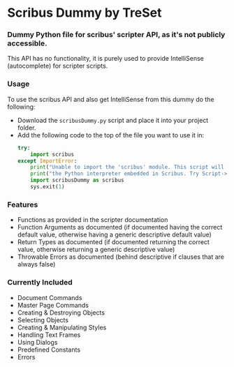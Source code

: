 # Scribus Dummy by TreSet

### Dummy Python file for scribus' scripter API, as it's not publicly accessible.
This API has no functionality, it is purely used to provide IntelliSense (autocomplete) for scripter scripts.

### Usage
To use the scribus API and also get IntelliSense from this dummy do the following:
- Download the ``scribusDummy.py`` script and place it into your project folder.
- Add the following code to the top of the file you want to use it in:
    ```python
    try:
        import scribus
    except ImportError:
        print("Unable to import the 'scribus' module. This script will only run within")
        print("the Python interpreter embedded in Scribus. Try Script->Execute Script.")
        import scribusDummy as scribus
        sys.exit(1)
    ```
  
### Features
- Functions as provided in the scripter documentation
- Function Arguments as documented (if documented having the correct default value, otherwise having a generic descriptive default value)
- Return Types as documented (if documented returning the correct value, otherwise returning a generic descriptive value)
- Throwable Errors as documented (behind descriptive if clauses that are always false)

### Currently Included
- Document Commands
- Master Page Commands
- Creating & Destroying Objects
- Selecting Objects
- Creating & Manipulating Styles
- Handling Text Frames
- Using Dialogs
- Predefined Constants
- Errors